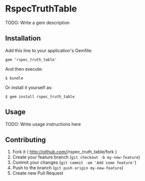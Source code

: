 # RspecTruthTable

TODO: Write a gem description

## Installation

Add this line to your application's Gemfile:

    gem 'rspec_truth_table'

And then execute:

    $ bundle

Or install it yourself as:

    $ gem install rspec_truth_table

## Usage

TODO: Write usage instructions here

## Contributing

1. Fork it ( http://github.com/<my-github-username>/rspec_truth_table/fork )
2. Create your feature branch (`git checkout -b my-new-feature`)
3. Commit your changes (`git commit -am 'Add some feature'`)
4. Push to the branch (`git push origin my-new-feature`)
5. Create new Pull Request
